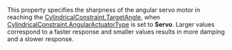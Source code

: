 This property specifies the sharpness of the angular servo motor in
reaching the [CylindricalConstraint.TargetAngle](https://create.roblox.com/docs/reference/engine/classes/CylindricalConstraint#TargetAngle), when
[CylindricalConstraint.AngularActuatorType](https://create.roblox.com/docs/reference/engine/classes/CylindricalConstraint#AngularActuatorType) is set to **Servo**. Larger
values correspond to a faster response and smaller values results in more
damping and a slower response.